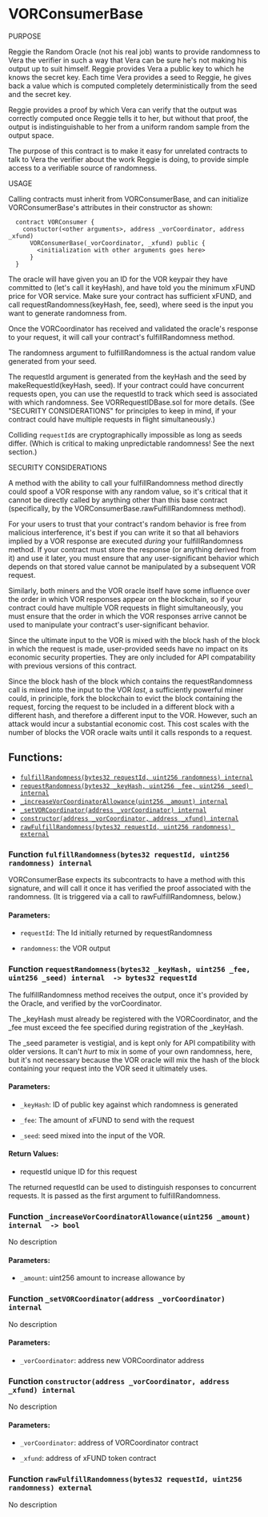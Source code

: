 # VORConsumerBase

PURPOSE

Reggie the Random Oracle (not his real job) wants to provide randomness
to Vera the verifier in such a way that Vera can be sure he's not
making his output up to suit himself. Reggie provides Vera a public key
to which he knows the secret key. Each time Vera provides a seed to
Reggie, he gives back a value which is computed completely
deterministically from the seed and the secret key.

Reggie provides a proof by which Vera can verify that the output was
correctly computed once Reggie tells it to her, but without that proof,
the output is indistinguishable to her from a uniform random sample
from the output space.

The purpose of this contract is to make it easy for unrelated contracts
to talk to Vera the verifier about the work Reggie is doing, to provide
simple access to a verifiable source of randomness.

USAGE

Calling contracts must inherit from VORConsumerBase, and can
initialize VORConsumerBase's attributes in their constructor as
shown:

```
  contract VORConsumer {
    constuctor(<other arguments>, address _vorCoordinator, address _xfund)
      VORConsumerBase(_vorCoordinator, _xfund) public {
        <initialization with other arguments goes here>
      }
  }
```
The oracle will have given you an ID for the VOR keypair they have
committed to (let's call it keyHash), and have told you the minimum xFUND
price for VOR service. Make sure your contract has sufficient xFUND, and
call requestRandomness(keyHash, fee, seed), where seed is the input you
want to generate randomness from.

Once the VORCoordinator has received and validated the oracle's response
to your request, it will call your contract's fulfillRandomness method.

The randomness argument to fulfillRandomness is the actual random value
generated from your seed.

The requestId argument is generated from the keyHash and the seed by
makeRequestId(keyHash, seed). If your contract could have concurrent
requests open, you can use the requestId to track which seed is
associated with which randomness. See VORRequestIDBase.sol for more
details. (See "SECURITY CONSIDERATIONS" for principles to keep in mind,
if your contract could have multiple requests in flight simultaneously.)

Colliding `requestId`s are cryptographically impossible as long as seeds
differ. (Which is critical to making unpredictable randomness! See the
next section.)

SECURITY CONSIDERATIONS

A method with the ability to call your fulfillRandomness method directly
could spoof a VOR response with any random value, so it's critical that
it cannot be directly called by anything other than this base contract
(specifically, by the VORConsumerBase.rawFulfillRandomness method).

For your users to trust that your contract's random behavior is free
from malicious interference, it's best if you can write it so that all
behaviors implied by a VOR response are executed *during* your
fulfillRandomness method. If your contract must store the response (or
anything derived from it) and use it later, you must ensure that any
user-significant behavior which depends on that stored value cannot be
manipulated by a subsequent VOR request.

Similarly, both miners and the VOR oracle itself have some influence
over the order in which VOR responses appear on the blockchain, so if
your contract could have multiple VOR requests in flight simultaneously,
you must ensure that the order in which the VOR responses arrive cannot
be used to manipulate your contract's user-significant behavior.

Since the ultimate input to the VOR is mixed with the block hash of the
block in which the request is made, user-provided seeds have no impact
on its economic security properties. They are only included for API
compatability with previous versions of this contract.

Since the block hash of the block which contains the requestRandomness
call is mixed into the input to the VOR *last*, a sufficiently powerful
miner could, in principle, fork the blockchain to evict the block
containing the request, forcing the request to be included in a
different block with a different hash, and therefore a different input
to the VOR. However, such an attack would incur a substantial economic
cost. This cost scales with the number of blocks the VOR oracle waits
until it calls responds to a request.

## Functions:
- [`fulfillRandomness(bytes32 requestId, uint256 randomness) internal`](#VORConsumerBase-fulfillRandomness-bytes32-uint256-)
- [`requestRandomness(bytes32 _keyHash, uint256 _fee, uint256 _seed) internal`](#VORConsumerBase-requestRandomness-bytes32-uint256-uint256-)
- [`_increaseVorCoordinatorAllowance(uint256 _amount) internal`](#VORConsumerBase-_increaseVorCoordinatorAllowance-uint256-)
- [`_setVORCoordinator(address _vorCoordinator) internal`](#VORConsumerBase-_setVORCoordinator-address-)
- [`constructor(address _vorCoordinator, address _xfund) internal`](#VORConsumerBase-constructor-address-address-)
- [`rawFulfillRandomness(bytes32 requestId, uint256 randomness) external`](#VORConsumerBase-rawFulfillRandomness-bytes32-uint256-)



<a name="VORConsumerBase-fulfillRandomness-bytes32-uint256-"></a>
### Function `fulfillRandomness(bytes32 requestId, uint256 randomness) internal `
VORConsumerBase expects its subcontracts to have a method with this
signature, and will call it once it has verified the proof
associated with the randomness. (It is triggered via a call to
rawFulfillRandomness, below.)


#### Parameters:
- `requestId`: The Id initially returned by requestRandomness

- `randomness`: the VOR output
<a name="VORConsumerBase-requestRandomness-bytes32-uint256-uint256-"></a>
### Function `requestRandomness(bytes32 _keyHash, uint256 _fee, uint256 _seed) internal  -> bytes32 requestId`
The fulfillRandomness method receives the output, once it's provided
by the Oracle, and verified by the vorCoordinator.

The _keyHash must already be registered with the VORCoordinator, and
the _fee must exceed the fee specified during registration of the
_keyHash.

The _seed parameter is vestigial, and is kept only for API
compatibility with older versions. It can't *hurt* to mix in some of
your own randomness, here, but it's not necessary because the VOR
oracle will mix the hash of the block containing your request into the
VOR seed it ultimately uses.


#### Parameters:
- `_keyHash`: ID of public key against which randomness is generated

- `_fee`: The amount of xFUND to send with the request

- `_seed`: seed mixed into the input of the VOR.


#### Return Values:
- requestId unique ID for this request

The returned requestId can be used to distinguish responses to
concurrent requests. It is passed as the first argument to
fulfillRandomness.
<a name="VORConsumerBase-_increaseVorCoordinatorAllowance-uint256-"></a>
### Function `_increaseVorCoordinatorAllowance(uint256 _amount) internal  -> bool`
No description
#### Parameters:
- `_amount`: uint256 amount to increase allowance by
<a name="VORConsumerBase-_setVORCoordinator-address-"></a>
### Function `_setVORCoordinator(address _vorCoordinator) internal `
No description
#### Parameters:
- `_vorCoordinator`: address new VORCoordinator address
<a name="VORConsumerBase-constructor-address-address-"></a>
### Function `constructor(address _vorCoordinator, address _xfund) internal `
No description
#### Parameters:
- `_vorCoordinator`: address of VORCoordinator contract

- `_xfund`: address of xFUND token contract
<a name="VORConsumerBase-rawFulfillRandomness-bytes32-uint256-"></a>
### Function `rawFulfillRandomness(bytes32 requestId, uint256 randomness) external `
No description


